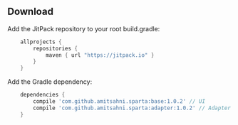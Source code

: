 
Download
--------
Add the JitPack repository to your root build.gradle:

```groovy
	allprojects {
		repositories {
			maven { url "https://jitpack.io" }
		}
	}
```
Add the Gradle dependency:
```groovy
	dependencies {
		compile 'com.github.amitsahni.sparta:base:1.0.2' // UI
        compile 'com.github.amitsahni.sparta:adapter:1.0.2' // Adapter
	}
```